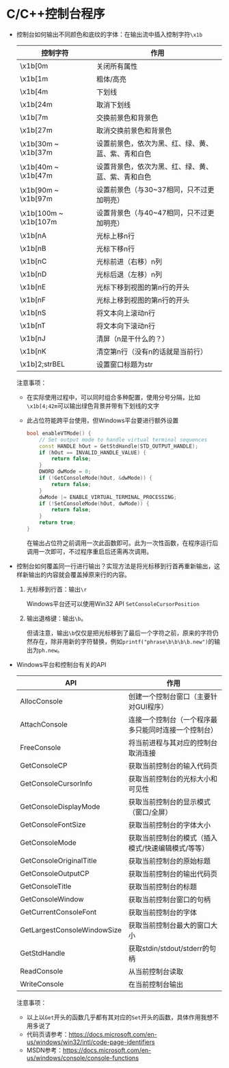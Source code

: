 # C/C++控制台程序

- 控制台如何输出不同颜色和底纹的字体：在输出流中插入控制字符`\x1b`

  | 控制字符 | 作用 |
  | ----- | ---- |
  | \x1b[0m | 关闭所有属性 |
  | \x1b[1m | 粗体/高亮 |
  | \x1b[4m | 下划线 |
  | \x1b[24m | 取消下划线 |
  | \x1b[7m | 交换前景色和背景色 |
  | \x1b[27m | 取消交换前景色和背景色 |
  | \x1b[30m ~ \x1b[37m | 设置前景色，依次为黑、红、绿、黄、蓝、紫、青和白色 |
  | \x1b[40m ~ \x1b[47m | 设置背景色，依次为黑、红、绿、黄、蓝、紫、青和白色 |
  | \x1b[90m ~ \x1b[97m | 设置前景色（与30~37相同，只不过更加明亮） |
  | \x1b[100m ~ \x1b[107m | 设置背景色（与40~47相同，只不过更加明亮） |
  | \x1b[nA | 光标上移n行 |
  | \x1b[nB | 光标下移n行 |
  | \x1b[nC | 光标前进（右移）n列 |
  | \x1b[nD | 光标后退（左移）n列 |
  | \x1b[nE | 光标下移到视图的第n行的开头 |
  | \x1b[nF | 光标上移到视图的第n行的开头 |
  | \x1b[nS | 将文本向上滚动n行 |
  | \x1b[nT | 将文本向下滚动n行 |
  | \x1b[nJ | 清屏（n是干什么的？） |
  | \x1b[nK | 清空第n行（没有n的话就是当前行） |
  | \x1b]2;strBEL | 设置窗口标题为str |

  注意事项：
  - 在实际使用过程中，可以同时组合多种配置，使用分号分隔，比如`\x1b[4;42m`可以输出绿色背景并带有下划线的文字
  - 此占位符能跨平台使用，但Windows平台要进行额外设置

    ```cpp
    bool enableVTMode() {
        // Set output mode to handle virtual terminal sequences
        const HANDLE hOut = GetStdHandle(STD_OUTPUT_HANDLE);
        if (hOut == INVALID_HANDLE_VALUE) {
            return false;
        }
        DWORD dwMode = 0;
        if (!GetConsoleMode(hOut, &dwMode)) {
            return false;
        }
        dwMode |= ENABLE_VIRTUAL_TERMINAL_PROCESSING;
        if (!SetConsoleMode(hOut, dwMode)) {
            return false;
        }
        return true;
    }
    ```

    在输出占位符之前调用一次此函数即可。此为一次性函数，在程序运行后调用一次即可，不过程序重启后还需再次调用。

- 控制台如何覆盖同一行进行输出？实现方法是将光标移到行首再重新输出，这样新输出的内容就会覆盖掉原来行的内容。
  1. 光标移到行首：输出`\r`

     Windows平台还可以使用Win32 API `SetConsoleCursorPosition`
  2. 输出退格键：输出`\b`。

     但请注意，输出`\b`仅仅是把光标移到了最后一个字符之前，原来的字符仍然存在，除非用新的字符替换，例如`printf("phrase\b\b\b\b.new")`的输出为`ph.new`。
- Windows平台和控制台有关的API

  | API | 作用 |
  | --- | --- |
  | AllocConsole | 创建一个控制台窗口（主要针对GUI程序） |
  | AttachConsole | 连接一个控制台（一个程序最多只能同时连接一个控制台） |
  | FreeConsole | 将当前进程与其对应的控制台取消连接 |
  | GetConsoleCP | 获取当前控制台的输入代码页 |
  | GetConsoleCursorInfo | 获取当前控制台的光标大小和可见性 |
  | GetConsoleDisplayMode | 获取当前控制台的显示模式（窗口/全屏） |
  | GetConsoleFontSize | 获取当前控制台的字体大小 |
  | GetConsoleMode | 获取当前控制台的模式（插入模式/快速编辑模式/等等） |
  | GetConsoleOriginalTitle | 获取当前控制台的原始标题 |
  | GetConsoleOutputCP | 获取当前控制台的输出代码页 |
  | GetConsoleTitle | 获取当前控制台的标题 |
  | GetConsoleWindow | 获取当前控制台窗口的句柄 |
  | GetCurrentConsoleFont | 获取当前控制台的字体 |
  | GetLargestConsoleWindowSize | 获取当前控制台最大的窗口大小 |
  | GetStdHandle | 获取stdin/stdout/stderr的句柄 |
  | ReadConsole | 从当前控制台读取 |
  | WriteConsole | 在当前控制台输出 |

  注意事项：
  - 以上以`Get`开头的函数几乎都有其对应的`Set`开头的函数，具体作用我想不用多说了
  - 代码页请参考：<https://docs.microsoft.com/en-us/windows/win32/intl/code-page-identifiers>
  - MSDN参考：<https://docs.microsoft.com/en-us/windows/console/console-functions>
